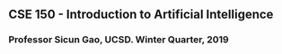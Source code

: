 ## CSE 150 - Introduction to Artificial Intelligence 
### Professor Sicun Gao, UCSD. Winter Quarter, 2019